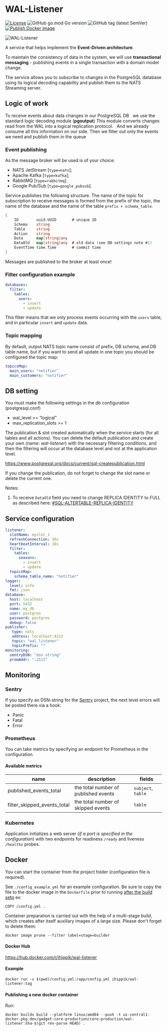 # WAL-Listener

[![License](https://img.shields.io/badge/License-Apache%202.0-blue.svg)](https://opensource.org/licenses/Apache-2.0)
![GitHub go.mod Go version](https://img.shields.io/github/go-mod/go-version/ihippik/wal-listener)
![GitHub tag (latest SemVer)](https://img.shields.io/github/v/tag/ihippik/wal-listener)
[![Publish Docker image](https://github.com/ihippik/wal-listener/actions/workflows/github-actions.yml/badge.svg)](https://github.com/ihippik/wal-listener/actions/workflows/github-actions.yml)

![WAL-Listener](wal-listener.png)

A service that helps implement the **Event-Driven architecture**.

To maintain the consistency of data in the system, we will use **transactional messaging** -
publishing events in a single transaction with a domain model change.

The service allows you to subscribe to changes in the PostgreSQL database using its logical decoding capability
and publish them to the NATS Streaming server.

## Logic of work
To receive events about data changes in our PostgreSQL DB
  we use the standard logic decoding module (**pgoutput**) This module converts
changes read from the WAL into a logical replication protocol.
  And we already consume all this information on our side.
Then we filter out only the events we need and publish them in the queue

### Event publishing

As the message broker will be used is of your choice:
- NATS JetStream [`type=nats`];
- Apache Kafka [`type=kafka`];
- RabbitMQ [`type=rabbitmq`].
- Google Pub/Sub [`type=google_pubsub`].

Service publishes the following structure.
The name of the topic for subscription to receive messages is formed from the prefix of the topic,
the name of the database and the name of the table `prefix + schema_table`.

```go
{
	ID        uuid.UUID       # unique ID
	Schema    string
	Table     string
	Action    string
	Data      map[string]any
	DataOld   map[string]any  # old data (see DB-settings note #1)
	EventTime time.Time       # commit time
}
```

Messages are published to the broker at least once!

### Filter configuration example

```yaml
databases:
  filter:
    tables:
      users:
        - insert
        - update

```
This filter means that we only process events occurring with the `users` table,
and in particular `insert` and `update` data.

### Topic mapping
By default, output NATS topic name consist of prefix, DB schema, and DB table name,
but if you want to send all update in one topic you should be configured the topic map:
```yaml
topicsMap:
  main_users: "notifier"
  main_customers: "notifier"
```

## DB setting
You must make the following settings in the db configuration (postgresql.conf)
* wal_level >= “logical”
* max_replication_slots >= 1

The publication & slot created automatically when the service starts (for all tables and all actions).
You can delete the default publication and create your own (name: _wal-listener_) with the necessary filtering conditions, and then the filtering will occur at the database level and not at the application level.

https://www.postgresql.org/docs/current/sql-createpublication.html

If you change the publication, do not forget to change the slot name or delete the current one.

Notes:

1. To receive `DataOld` field you need to change REPLICA IDENTITY to FULL as described here:
   [#SQL-ALTERTABLE-REPLICA-IDENTITY](https://www.postgresql.org/docs/current/sql-altertable.html#SQL-ALTERTABLE-REPLICA-IDENTITY)

## Service configuration
```yaml
listener:
  slotName: myslot_1
  refreshConnection: 30s
  heartbeatInterval: 10s
  filter:
    tables:
      seasons:
        - insert
        - update
  topicsMap:
    schema_table_name: "notifier"
logger:
  level: info
  fmt: json
database:
  host: localhost
  port: 5432
  name: my_db
  user: postgres
  password: postgres
  debug: false
publisher:
   type: nats
   address: localhost:4222
   topic: "wal_listener"
   topicPrefix: ""
monitoring:
  sentryDSN: "dsn string"
  promAddr: ":2112"
```

## Monitoring

### Sentry
If you specify an DSN-string for the [Sentry](https://sentry.io/) project, the next level errors will be posted there via a hook:
* Panic
* Fatal
* Error

### Prometheus
You can take metrics by specifying an endpoint for Prometheus in the configuration.
#### Available metrics

| name                        | description                          | fields             |
|-----------------------------|--------------------------------------|--------------------|
| published_events_total      | the total number of published events | `subject`, `table` |
| filter_skipped_events_total | the total number of skipped events   | `table`            |

### Kubernetes
Application initializes a web server (*if a port is specified in the configuration*) with two endpoints
for readiness `/ready`  and liveness `/healthz` probes.

## Docker

You can start the container from the project folder (configuration file is required).

See `./config_example.yml` for an example configuration.
Be sure to copy the file to the docker image in the `Dockerfile` prior to running [after the build setp](https://github.com/ihippik/wal-listener/blob/master/Dockerfile#L31)
ex:
```docker
COPY /config.yml .
```

Сontainer preparation is carried out with the help of a multi-stage build, which creates after itself auxiliary images of a large size.
Please don't forget to delete them:
```shell
docker image prune --filter label=stage=builder
```

#### Docker Hub
https://hub.docker.com/r/ihippik/wal-listener

#### Example
```shell
docker run -v $(pwd)/config.yml:/app/config.yml ihippik/wal-listener:tag
```

#### Publishing a new docker container

Run:

```shell
docker buildx build --platform linux/amd64 --push -t us-central1-docker.pkg.dev/gadget-core-production/core-production/wal-listener:sha-$(git rev-parse HEAD) .
```
